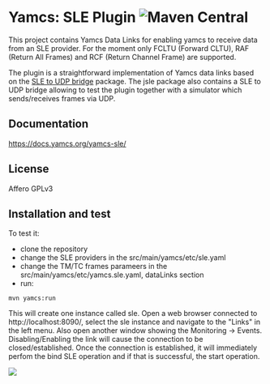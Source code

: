 # Yamcs: SLE Plugin ![Maven Central](https://img.shields.io/maven-central/v/org.yamcs/yamcs-sle.svg?label=release)

This project contains Yamcs Data Links for enabling yamcs to receive data from an SLE provider.
For the moment only FCLTU (Forward CLTU), RAF (Return All Frames) and RCF (Return Channel Frame) are supported.

The plugin is a straightforward implementation of Yamcs data links based on the [SLE to UDP bridge](https://github.com/yamcs/jsle) package. The jsle package also contains a SLE to UDP bridge allowing to test the plugin together with a simulator which sends/receives frames via UDP.

## Documentation

https://docs.yamcs.org/yamcs-sle/


## License

Affero GPLv3


## Installation and test

To test it:
- clone the repository
- change the SLE providers in the src/main/yamcs/etc/sle.yaml 
- change the TM/TC frames parameers in the src/main/yamcs/etc/yamcs.sle.yaml, dataLinks section
- run:

```
mvn yamcs:run
```

This will create one instance called sle. Open a web browser connected to http://localhost:8090/, select the sle instance and navigate to the "Links" in the left menu. Also open another window showing the Monitoring -> Events. Disabling/Enabling the link will cause the connection to be closed/established. Once the connection is established, it will immediately perfom the bind SLE operation and if that is successful, the start operation.




![](yamcs-connected-to-sle.png?raw=true)

